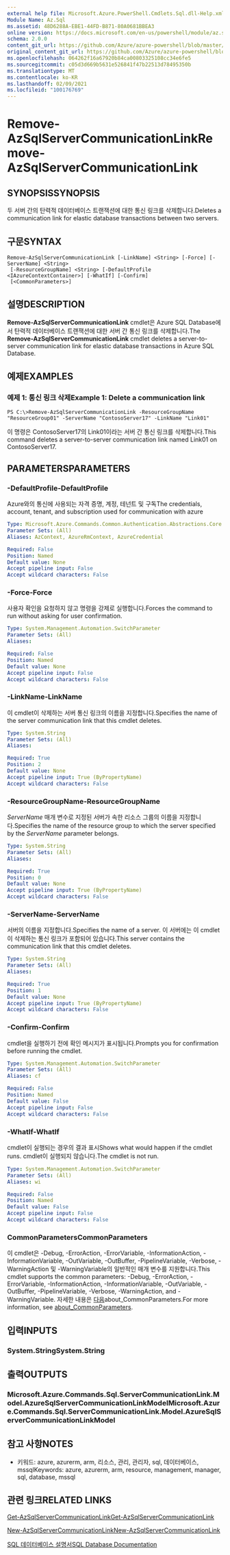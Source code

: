 ```yaml
---
external help file: Microsoft.Azure.PowerShell.Cmdlets.Sql.dll-Help.xml
Module Name: Az.Sql
ms.assetid: 48D6288A-EBE1-44FD-B871-80A0681BBEA3
online version: https://docs.microsoft.com/en-us/powershell/module/az.sql/remove-azsqlservercommunicationlink
schema: 2.0.0
content_git_url: https://github.com/Azure/azure-powershell/blob/master/src/Sql/Sql/help/Remove-AzSqlServerCommunicationLink.md
original_content_git_url: https://github.com/Azure/azure-powershell/blob/master/src/Sql/Sql/help/Remove-AzSqlServerCommunicationLink.md
ms.openlocfilehash: 064262f16a67920b84ca00803325108cc34e6fe5
ms.sourcegitcommit: c05d3d669b5631e526841f47b22513d78495350b
ms.translationtype: MT
ms.contentlocale: ko-KR
ms.lasthandoff: 02/09/2021
ms.locfileid: "100176769"
---
```

# <span data-ttu-id="aa2b0-101">Remove-AzSqlServerCommunicationLink</span><span class="sxs-lookup"><span data-stu-id="aa2b0-101">Remove-AzSqlServerCommunicationLink</span></span>

## <span data-ttu-id="aa2b0-102">SYNOPSIS</span><span class="sxs-lookup"><span data-stu-id="aa2b0-102">SYNOPSIS</span></span>
<span data-ttu-id="aa2b0-103">두 서버 간의 탄력적 데이터베이스 트랜잭션에 대한 통신 링크를 삭제합니다.</span><span class="sxs-lookup"><span data-stu-id="aa2b0-103">Deletes a communication link for elastic database transactions between two servers.</span></span>

## <span data-ttu-id="aa2b0-104">구문</span><span class="sxs-lookup"><span data-stu-id="aa2b0-104">SYNTAX</span></span>

```
Remove-AzSqlServerCommunicationLink [-LinkName] <String> [-Force] [-ServerName] <String>
 [-ResourceGroupName] <String> [-DefaultProfile <IAzureContextContainer>] [-WhatIf] [-Confirm]
 [<CommonParameters>]
```

## <span data-ttu-id="aa2b0-105">설명</span><span class="sxs-lookup"><span data-stu-id="aa2b0-105">DESCRIPTION</span></span>
<span data-ttu-id="aa2b0-106">**Remove-AzSqlServerCommunicationLink** cmdlet은 Azure SQL Database에서 탄력적 데이터베이스 트랜잭션에 대한 서버 간 통신 링크를 삭제합니다.</span><span class="sxs-lookup"><span data-stu-id="aa2b0-106">The **Remove-AzSqlServerCommunicationLink** cmdlet deletes a server-to-server communication link for elastic database transactions in Azure SQL Database.</span></span>

## <span data-ttu-id="aa2b0-107">예제</span><span class="sxs-lookup"><span data-stu-id="aa2b0-107">EXAMPLES</span></span>

### <span data-ttu-id="aa2b0-108">예제 1: 통신 링크 삭제</span><span class="sxs-lookup"><span data-stu-id="aa2b0-108">Example 1: Delete a communication link</span></span>
```
PS C:\>Remove-AzSqlServerCommunicationLink -ResourceGroupName "ResourceGroup01" -ServerName "ContosoServer17" -LinkName "Link01"
```

<span data-ttu-id="aa2b0-109">이 명령은 ContosoServer17의 Link01이라는 서버 간 통신 링크를 삭제합니다.</span><span class="sxs-lookup"><span data-stu-id="aa2b0-109">This command deletes a server-to-server communication link named Link01 on ContosoServer17.</span></span>

## <span data-ttu-id="aa2b0-110">PARAMETERS</span><span class="sxs-lookup"><span data-stu-id="aa2b0-110">PARAMETERS</span></span>

### <span data-ttu-id="aa2b0-111">-DefaultProfile</span><span class="sxs-lookup"><span data-stu-id="aa2b0-111">-DefaultProfile</span></span>
<span data-ttu-id="aa2b0-112">Azure와의 통신에 사용되는 자격 증명, 계정, 테넌트 및 구독</span><span class="sxs-lookup"><span data-stu-id="aa2b0-112">The credentials, account, tenant, and subscription used for communication with azure</span></span>

```yaml
Type: Microsoft.Azure.Commands.Common.Authentication.Abstractions.Core.IAzureContextContainer
Parameter Sets: (All)
Aliases: AzContext, AzureRmContext, AzureCredential

Required: False
Position: Named
Default value: None
Accept pipeline input: False
Accept wildcard characters: False
```

### <span data-ttu-id="aa2b0-113">-Force</span><span class="sxs-lookup"><span data-stu-id="aa2b0-113">-Force</span></span>
<span data-ttu-id="aa2b0-114">사용자 확인을 요청하지 않고 명령을 강제로 실행합니다.</span><span class="sxs-lookup"><span data-stu-id="aa2b0-114">Forces the command to run without asking for user confirmation.</span></span>

```yaml
Type: System.Management.Automation.SwitchParameter
Parameter Sets: (All)
Aliases:

Required: False
Position: Named
Default value: None
Accept pipeline input: False
Accept wildcard characters: False
```

### <span data-ttu-id="aa2b0-115">-LinkName</span><span class="sxs-lookup"><span data-stu-id="aa2b0-115">-LinkName</span></span>
<span data-ttu-id="aa2b0-116">이 cmdlet이 삭제하는 서버 통신 링크의 이름을 지정합니다.</span><span class="sxs-lookup"><span data-stu-id="aa2b0-116">Specifies the name of the server communication link that this cmdlet deletes.</span></span>

```yaml
Type: System.String
Parameter Sets: (All)
Aliases:

Required: True
Position: 2
Default value: None
Accept pipeline input: True (ByPropertyName)
Accept wildcard characters: False
```

### <span data-ttu-id="aa2b0-117">-ResourceGroupName</span><span class="sxs-lookup"><span data-stu-id="aa2b0-117">-ResourceGroupName</span></span>
<span data-ttu-id="aa2b0-118">*ServerName* 매개 변수로 지정된 서버가 속한 리소스 그룹의 이름을 지정합니다.</span><span class="sxs-lookup"><span data-stu-id="aa2b0-118">Specifies the name of the resource group to which the server specified by the *ServerName* parameter belongs.</span></span>

```yaml
Type: System.String
Parameter Sets: (All)
Aliases:

Required: True
Position: 0
Default value: None
Accept pipeline input: True (ByPropertyName)
Accept wildcard characters: False
```

### <span data-ttu-id="aa2b0-119">-ServerName</span><span class="sxs-lookup"><span data-stu-id="aa2b0-119">-ServerName</span></span>
<span data-ttu-id="aa2b0-120">서버의 이름을 지정합니다.</span><span class="sxs-lookup"><span data-stu-id="aa2b0-120">Specifies the name of a server.</span></span>
<span data-ttu-id="aa2b0-121">이 서버에는 이 cmdlet이 삭제하는 통신 링크가 포함되어 있습니다.</span><span class="sxs-lookup"><span data-stu-id="aa2b0-121">This server contains the communication link that this cmdlet deletes.</span></span>

```yaml
Type: System.String
Parameter Sets: (All)
Aliases:

Required: True
Position: 1
Default value: None
Accept pipeline input: True (ByPropertyName)
Accept wildcard characters: False
```

### <span data-ttu-id="aa2b0-122">-Confirm</span><span class="sxs-lookup"><span data-stu-id="aa2b0-122">-Confirm</span></span>
<span data-ttu-id="aa2b0-123">cmdlet을 실행하기 전에 확인 메시지가 표시됩니다.</span><span class="sxs-lookup"><span data-stu-id="aa2b0-123">Prompts you for confirmation before running the cmdlet.</span></span>

```yaml
Type: System.Management.Automation.SwitchParameter
Parameter Sets: (All)
Aliases: cf

Required: False
Position: Named
Default value: False
Accept pipeline input: False
Accept wildcard characters: False
```

### <span data-ttu-id="aa2b0-124">-WhatIf</span><span class="sxs-lookup"><span data-stu-id="aa2b0-124">-WhatIf</span></span>
<span data-ttu-id="aa2b0-125">cmdlet이 실행되는 경우의 결과 표시</span><span class="sxs-lookup"><span data-stu-id="aa2b0-125">Shows what would happen if the cmdlet runs.</span></span>
<span data-ttu-id="aa2b0-126">cmdlet이 실행되지 않습니다.</span><span class="sxs-lookup"><span data-stu-id="aa2b0-126">The cmdlet is not run.</span></span>

```yaml
Type: System.Management.Automation.SwitchParameter
Parameter Sets: (All)
Aliases: wi

Required: False
Position: Named
Default value: False
Accept pipeline input: False
Accept wildcard characters: False
```

### <span data-ttu-id="aa2b0-127">CommonParameters</span><span class="sxs-lookup"><span data-stu-id="aa2b0-127">CommonParameters</span></span>
<span data-ttu-id="aa2b0-128">이 cmdlet은 -Debug, -ErrorAction, -ErrorVariable, -InformationAction, -InformationVariable, -OutVariable, -OutBuffer, -PipelineVariable, -Verbose, -WarningAction 및 -WarningVariable의 일반적인 매개 변수를 지원합니다.</span><span class="sxs-lookup"><span data-stu-id="aa2b0-128">This cmdlet supports the common parameters: -Debug, -ErrorAction, -ErrorVariable, -InformationAction, -InformationVariable, -OutVariable, -OutBuffer, -PipelineVariable, -Verbose, -WarningAction, and -WarningVariable.</span></span> <span data-ttu-id="aa2b0-129">자세한 내용은 [다음](http://go.microsoft.com/fwlink/?LinkID=113216)about_CommonParameters.</span><span class="sxs-lookup"><span data-stu-id="aa2b0-129">For more information, see [about_CommonParameters](http://go.microsoft.com/fwlink/?LinkID=113216).</span></span>

## <span data-ttu-id="aa2b0-130">입력</span><span class="sxs-lookup"><span data-stu-id="aa2b0-130">INPUTS</span></span>

### <span data-ttu-id="aa2b0-131">System.String</span><span class="sxs-lookup"><span data-stu-id="aa2b0-131">System.String</span></span>

## <span data-ttu-id="aa2b0-132">출력</span><span class="sxs-lookup"><span data-stu-id="aa2b0-132">OUTPUTS</span></span>

### <span data-ttu-id="aa2b0-133">Microsoft.Azure.Commands.Sql.ServerCommunicationLink.Model.AzureSqlServerCommunicationLinkModel</span><span class="sxs-lookup"><span data-stu-id="aa2b0-133">Microsoft.Azure.Commands.Sql.ServerCommunicationLink.Model.AzureSqlServerCommunicationLinkModel</span></span>

## <span data-ttu-id="aa2b0-134">참고 사항</span><span class="sxs-lookup"><span data-stu-id="aa2b0-134">NOTES</span></span>
* <span data-ttu-id="aa2b0-135">키워드: azure, azurerm, arm, 리소스, 관리, 관리자, sql, 데이터베이스, mssql</span><span class="sxs-lookup"><span data-stu-id="aa2b0-135">Keywords: azure, azurerm, arm, resource, management, manager, sql, database, mssql</span></span>

## <span data-ttu-id="aa2b0-136">관련 링크</span><span class="sxs-lookup"><span data-stu-id="aa2b0-136">RELATED LINKS</span></span>

[<span data-ttu-id="aa2b0-137">Get-AzSqlServerCommunicationLink</span><span class="sxs-lookup"><span data-stu-id="aa2b0-137">Get-AzSqlServerCommunicationLink</span></span>](./Get-AzSqlServerCommunicationLink.md)

[<span data-ttu-id="aa2b0-138">New-AzSqlServerCommunicationLink</span><span class="sxs-lookup"><span data-stu-id="aa2b0-138">New-AzSqlServerCommunicationLink</span></span>](./New-AzSqlServerCommunicationLink.md)

[<span data-ttu-id="aa2b0-139">SQL 데이터베이스 설명서</span><span class="sxs-lookup"><span data-stu-id="aa2b0-139">SQL Database Documentation</span></span>](https://docs.microsoft.com/azure/sql-database/)
